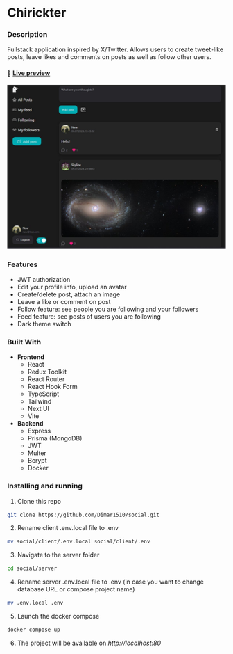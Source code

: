 # Chirickter

### **Description**

Fullstack application inspired by X/Twitter. Allows users to create tweet-like posts, leave likes and comments on posts as well as follow other users.

#### 🔗 [Live preview](https://chirickter.vercel.app/)

![Preview](client/public/social.jpg)

### **Features**

- JWT authorization
- Edit your profile info, upload an avatar
- Create/delete post, attach an image
- Leave a like or comment on post
- Follow feature: see people you are following and your followers
- Feed feature: see posts of users you are following
- Dark theme switch

### **Built With**

- **Frontend**
  - React
  - Redux Toolkit
  - React Router
  - React Hook Form
  - TypeScript
  - Tailwind
  - Next UI
  - Vite
- **Backend**
  - Express
  - Prisma (MongoDB)
  - JWT
  - Multer
  - Bcrypt
  - Docker

### Installing and running

1. Clone this repo

```bash
git clone https://github.com/Dimar1510/social.git
```

2. Rename client .env.local file to .env

```bash
mv social/client/.env.local social/client/.env
```

3. Navigate to the server folder

```bash
cd social/server
```

4. Rename server .env.local file to .env (in case you want to change database URL or compose project name)

```bash
mv .env.local .env
```

5. Launch the docker compose

```bash
docker compose up
```

6. The project will be available on _http://localhost:80_
